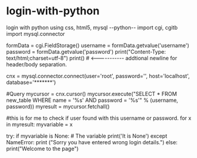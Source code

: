 # login-with-python
login with python using css, html5, mysql
--python--
import cgi, cgitb
import mysql.connector

formData = cgi.FieldStorage()
username = formData.getvalue('username')
password = formData.getvalue('password')
print("Content-Type: text/html;charset=utf-8")
print() # <----------- addtional newline for header/body separation.


cnx = mysql.connector.connect(user='root', password='',
                              host='localhost',
                              database='*******')

#Query
mycursor = cnx.cursor()
mycursor.execute("SELECT * FROM new_table WHERE name = '%s' AND password = '%s'" % (username, password))
myresult = mycursor.fetchall()

#this is for me to check if user found with this username or password.
for x in myresult:
  myvariable = x

try:
    if myvariable is None: # The variable
        print('It is None')
except NameError:
    print ("Sorry you have entered wrong login details.")
else:
    print("Welcome to the page")
    

